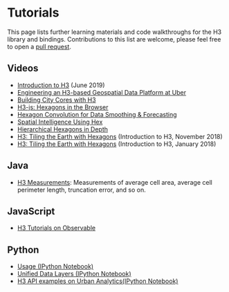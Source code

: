 # Tutorials

This page lists further learning materials and code walkthroughs for the H3 library and bindings. Contributions to this list are welcome, please feel free to open a [pull request](https://github.com/uber/h3/tree/master/docs/community/tutorials.md).

## Videos

- [Introduction to H3](https://www.youtube.com/watch?v=wDuKeUkNLkQ) (June 2019)
- [Engineering an H3-based Geospatial Data Platform at Uber](https://www.youtube.com/watch?v=aCj-YVZ0mlE)
- [Building City Cores with H3](https://www.youtube.com/watch?v=PutOhe8HVNU)
- [H3-js: Hexagons in the Browser](https://www.youtube.com/watch?v=BsMIrBHLfLE&list=PLLEUtp5eGr7CNf9Bj3w3i30rzaU8lKZeV&index=16&t=0s)
- [Hexagon Convolution for Data Smoothing & Forecasting](https://www.youtube.com/watch?v=z3PaGIQTFSE&list=PLLEUtp5eGr7CNf9Bj3w3i30rzaU8lKZeV&index=14&t=0s)
- [Spatial Intelligence Using Hex](https://www.youtube.com/watch?v=0OlIpNAqokQ&list=PLLEUtp5eGr7CNf9Bj3w3i30rzaU8lKZeV&index=18&t=0s)
- [Hierarchical Hexagons in Depth](https://www.youtube.com/watch?v=UILoSqvIM2w&list=PLLEUtp5eGr7CNf9Bj3w3i30rzaU8lKZeV&index=15&t=0s)
- [H3: Tiling the Earth with Hexagons](https://www.youtube.com/watch?v=_-265mfMzl4&list=PLLEUtp5eGr7CNf9Bj3w3i30rzaU8lKZeV&index=22&t=0s) (Introduction to H3, November 2018)
- [H3: Tiling the Earth with Hexagons](https://www.youtube.com/watch?v=ay2uwtRO3QE) (Introduction to H3, January 2018)

## Java

- [H3 Measurements](https://github.com/isaacbrodsky/h3measurements): Measurements of average cell area, average cell perimeter length, truncation error, and so on.

## JavaScript

- [H3 Tutorials on Observable](https://beta.observablehq.com/collection/@nrabinowitz/h3-tutorial)

## Python

- [Usage (IPython Notebook)](https://github.com/uber/h3-py-notebooks/blob/master/Usage.ipynb)
- [Unified Data Layers (IPython Notebook)](https://github.com/uber/h3-py-notebooks/blob/master/UnifiedDataLayers.ipynb)
- [H3 API examples on Urban Analytics(IPython Notebook)](https://github.com/uber/h3-py-notebooks/blob/master/H3%20API%20examples%20on%20Urban%20Analytics.ipynb)
